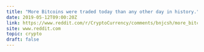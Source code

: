 ```yaml
---
title: "More Bitcoins were traded today than any other day in history."
date: 2019-05-12T09:00:20Z
link: https://www.reddit.com/r/CryptoCurrency/comments/bnjcsh/more_bitcoins_were_traded_today_than_any_other/?utm_medium=RSS&utm_source=hune
site: www.reddit.com
topic: crypto
draft: false
---
```

